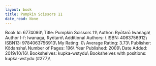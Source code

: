 ```yaml
---
layout: book
title: Pumpkin Scissors 11
date_read: None
---
```


Book Id: 6774093\ 
Title: Pumpkin Scissors 11\ 
Author: Ryōtarō Iwanaga\ 
Author l-f: Iwanaga, Ryōtarō\ 
Additional Authors: \ 
ISBN: 4063756912\ 
ISBN13: 9784063756913\ 
My Rating: 0\ 
Average Rating: 3.73\ 
Publisher: Kōdansha\ 
Number of Pages: 196\ 
Year Published: 2009\ 
Date Added: 2019/10/16\ 
Bookshelves: kupka-wstydu\ 
Bookshelves with positions: kupka-wstydu (#277)\ 


